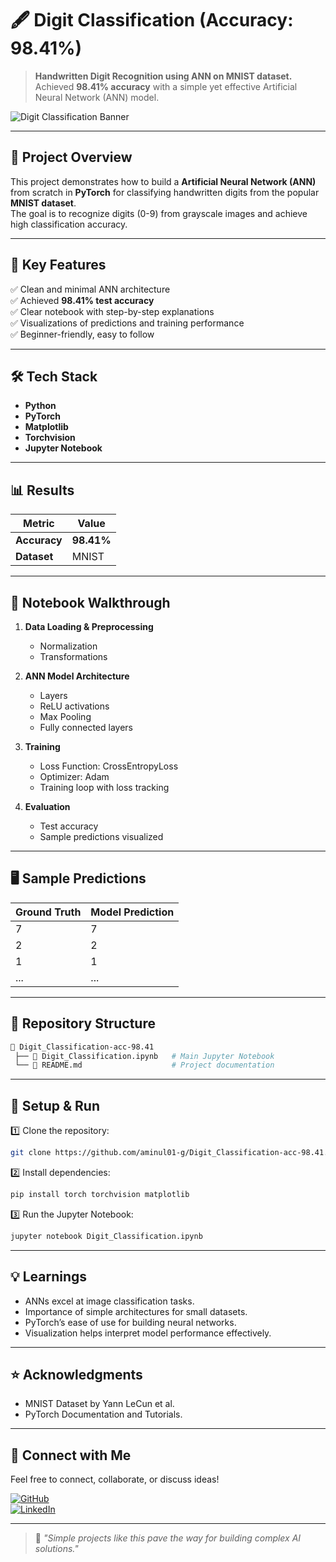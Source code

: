 
# 🖋️ Digit Classification (Accuracy: 98.41%)

> **Handwritten Digit Recognition using ANN on MNIST dataset.**  
> Achieved **98.41% accuracy** with a simple yet effective Artificial Neural Network (ANN) model.

![Digit Classification Banner](https://upload.wikimedia.org/wikipedia/commons/2/27/MnistExamples.png)

---

## 📌 Project Overview

This project demonstrates how to build a **Artificial Neural Network (ANN)** from scratch in **PyTorch** for classifying handwritten digits from the popular **MNIST dataset**.  
The goal is to recognize digits (0-9) from grayscale images and achieve high classification accuracy.

---

## 🚀 Key Features

✅ Clean and minimal ANN architecture  
✅ Achieved **98.41% test accuracy**  
✅ Clear notebook with step-by-step explanations  
✅ Visualizations of predictions and training performance  
✅ Beginner-friendly, easy to follow  

---

## 🛠️ Tech Stack

- **Python**
- **PyTorch**
- **Matplotlib**
- **Torchvision**
- **Jupyter Notebook**

---

## 📊 Results

| Metric        | Value     |
|---------------|-----------|
| **Accuracy**  | **98.41%** |
| **Dataset**   | MNIST      |

---

## 📝 Notebook Walkthrough

1. **Data Loading & Preprocessing**  
   - Normalization  
   - Transformations  

2. **ANN Model Architecture**  
   - Layers  
   - ReLU activations  
   - Max Pooling  
   - Fully connected layers  

3. **Training**  
   - Loss Function: CrossEntropyLoss  
   - Optimizer: Adam  
   - Training loop with loss tracking  

4. **Evaluation**  
   - Test accuracy  
   - Sample predictions visualized  

---

## 🖥️ Sample Predictions

| Ground Truth | Model Prediction |
|--------------|------------------|
| 7            | 7                |
| 2            | 2                |
| 1            | 1                |
| ...          | ...              |

---

## 📂 Repository Structure

```bash
📁 Digit_Classification-acc-98.41
 ├── 📄 Digit_Classification.ipynb   # Main Jupyter Notebook
 └── 📄 README.md                    # Project documentation
```

---

## 🔧 Setup & Run

1️⃣ Clone the repository:

```bash
git clone https://github.com/aminul01-g/Digit_Classification-acc-98.41.git
```

2️⃣ Install dependencies:

```bash
pip install torch torchvision matplotlib
```

3️⃣ Run the Jupyter Notebook:

```bash
jupyter notebook Digit_Classification.ipynb
```

---

## 💡 Learnings

- ANNs excel at image classification tasks.
- Importance of simple architectures for small datasets.
- PyTorch’s ease of use for building neural networks.
- Visualization helps interpret model performance effectively.

---

## ⭐ Acknowledgments

- MNIST Dataset by Yann LeCun et al.
- PyTorch Documentation and Tutorials.

---

## 📣 Connect with Me

Feel free to connect, collaborate, or discuss ideas!  

[![GitHub](https://img.shields.io/badge/GitHub-aminul01--g-181717?style=for-the-badge&logo=github)](https://github.com/aminul01-g)  
[![LinkedIn](https://img.shields.io/badge/LinkedIn-Aminul%20Islam%20Bhuiyan-0077B5?style=for-the-badge&logo=linkedin)](https://www.linkedin.com/in/aminul01-g/)  

---

> 🚀 *"Simple projects like this pave the way for building complex AI solutions."*
